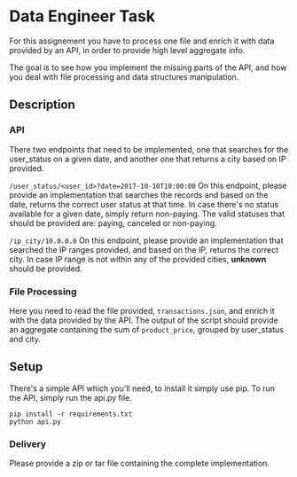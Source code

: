 # Data Engineer Task

For this assignement you have to process one file and enrich it with data provided by an API, in order to provide high level aggregate info.

The goal is to see how you implement the missing parts of the API, and how you deal with file processing and data structures manipulation.


## Description

### API

There two endpoints that need to be implemented, one that searches for the user_status on a given date,
and another one that returns a city based on IP provided.


`/user_status/<user_id>?date=2017-10-10T10:00:00`
On this endpoint, please provide an implementation that searches the records and based on the date, returns the correct user status at that time.
In case there's no status available for a given date, simply return non-paying.
The valid statuses that should be provided are: paying, canceled or non-paying.

`/ip_city/10.0.0.0`
On this endpoint, please provide an implementation that searched the IP ranges provided, and based on the IP, returns the correct city.
In case IP range is not within any of the provided cities, **unknown** should be provided.

### File Processing

Here you need to read the file provided, `transactions.json`, and enrich it with the data provided by the API.
The output of the script should provide an aggregate containing the sum of `product_price`, grouped by user_status and city.

## Setup
There's a simple API which you'll need, to install it simply use pip.
To run the API, simply run the api.py file.

```
pip install -r requirements.txt
python api.py
```




### Delivery
Please provide a zip or tar file containing the complete implementation.
